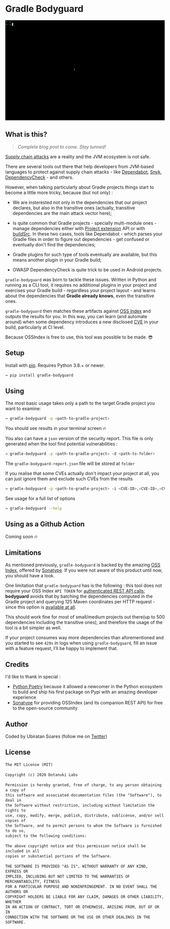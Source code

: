# Gradle Bodyguard

![](.github/assets/showcase.gif)

## What is this?

> *Complete blog post to come. Stay tunned!*

[Supply chain attacks](https://arstechnica.com/information-technology/2020/04/725-bitcoin-stealing-apps-snuck-into-ruby-repository/) are a reality and the JVM ecosystem is not safe.

There are several tools out there that help developers from JVM-based languages to protect against supply chain attacks - like [Dependabot](https://dependabot.com/), [Snyk](https://snyk.io/), [DependencyCheck](https://github.com/jeremylong/DependencyCheck) - and others.

However, when talking particularly about Gradle projects things start to become a little more tricky, because (but not only) :

- We are insterested not only in the dependencies that our project declares, but also in the transitive ones (actually, transitive dependencies are the main attack vector here);

- Is quite common that Gradle projects - specially multi-module ones - manage dependencies either with [Project extension](https://docs.gradle.org/current/dsl/org.gradle.api.plugins.ExtraPropertiesExtension.html) API or with [buildSrc](https://docs.gradle.org/current/userguide/organizing_gradle_projects.html#sec:build_sources). In these two cases, tools like Dependabot - which parses your Gradle files in order to figure out dependencies - get confused or eventually don't find the dependencies;

- Gradle plugins for such type of tools eventually are available, but this means another plugin in your Gradle build;

- OWASP DependencyCheck is quite trick to be used in Android projects.


`gradle-bodyguard` was born to tackle these issues. Written in Python and running as a CLI tool, it requires no additional plugins in your project and exercises your Gradle build - regardless your project layout - and learns about the dependencies that **Gradle already knows**, even the transitive ones.

`gradle-bodyguard` then matches these artifacts against [OSS Index](https://ossindex.sonatype.org/) and outputs the results for you. In this way, you can learn (and automate around) when some dependency introduces a new disclosed [CVE](https://en.wikipedia.org/wiki/Common_Vulnerabilities_and_Exposures) in your build, particularly at CI level.

Because OSSIndex is free to use, this tool was possible to be made. 😎

## Setup

Install with [pip](https://www.w3schools.com/python/python_pip.asp). Requires Python 3.8.+ or newer.

```bash
→ pip install gradle-bodyguard
```

## Using

The most basic usage takes only a path to the target Gradle project you want to examine:

```bash
→ gradle-bodyguard -p <path-to-gradle-project>
```

You should see results in your terminal screen 🔥

You also can have a `json` version of the security report. This file is only generated when the tool find potential vulnerabilities :

```bash
→ gradle-bodyguard -p <path-to-gradle-project> -d <path-to-folder>
```

The `gradle-bodyguard-report.json` file will be stored at `folder`

If you realise that some CVEs actually don't impact your project at all, you can just ignore them and exclude such CVEs from the results

```bash
→ gradle-bodyguard -p <path-to-gradle-project> -i <CVE-ID>,<CVE-ID>,<CVE-ID>
```

See usage for a full list of options

```bash
→ gradle-bodyguard --help
```

## Using as a Github Action

Coming soon 🔥

## Limitations

As mentioned previously, `gradle-bodyguard` is backed by the amazing [OSS Index](https://ossindex.sonatype.org/), offered by [Sonatype](https://ossindex.sonatype.org/). If you were not aware of this product until now, you should have a look.

One limitation that `gradle-bodyguard` has is the following : this tool does not require your OSS Index `API TOKEN` for [authenticated REST API calls](https://ossindex.sonatype.org/doc/rest); **bodyguard** avoids that by batching the dependencies computed in the Gradle project and querying 125 Maven coordinates per HTTP request - since this option is [available at all](https://ossindex.sonatype.org/rest#/Component%20vulnerability%20reports/post).

This should work fine for most of small/medium projects out there(up to 500 dependencies including the transitive ones), and therefore the usage of the tool is a bit simpler as well.

If your project consumes way more dependencies than aforementioned and you started to see `429s` in logs when using `gradle-bodyguard`, fill an issue with a feature request, I'll be happy to implement that.


## Credits

I'd like to thank in special :

- [Python Poetry](https://python-poetry.org/) because it allowed a newcomer in the Python ecosystem to build and ship his first package on Pypi with an amazing developer experience
- [Sonatype](https://ossindex.sonatype.org/) for providing OSSIndex (and its companion REST API) for free to the open-source community


## Author

Coded by Ubiratan Soares (follow me on [Twitter](https://twitter.com/ubiratanfsoares))

## License

```
The MIT License (MIT)

Copyright (c) 2020 Dotanuki Labs

Permission is hereby granted, free of charge, to any person obtaining a copy of
this software and associated documentation files (the "Software"), to deal in
the Software without restriction, including without limitation the rights to
use, copy, modify, merge, publish, distribute, sublicense, and/or sell copies of
the Software, and to permit persons to whom the Software is furnished to do so,
subject to the following conditions:

The above copyright notice and this permission notice shall be included in all
copies or substantial portions of the Software.

THE SOFTWARE IS PROVIDED "AS IS", WITHOUT WARRANTY OF ANY KIND, EXPRESS OR
IMPLIED, INCLUDING BUT NOT LIMITED TO THE WARRANTIES OF MERCHANTABILITY, FITNESS
FOR A PARTICULAR PURPOSE AND NONINFRINGEMENT. IN NO EVENT SHALL THE AUTHORS OR
COPYRIGHT HOLDERS BE LIABLE FOR ANY CLAIM, DAMAGES OR OTHER LIABILITY, WHETHER
IN AN ACTION OF CONTRACT, TORT OR OTHERWISE, ARISING FROM, OUT OF OR IN
CONNECTION WITH THE SOFTWARE OR THE USE OR OTHER DEALINGS IN THE SOFTWARE.
```
